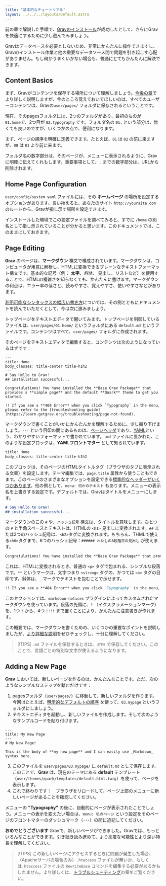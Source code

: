 ```yaml
---
title: "基本的なチュートリアル"
layout: ../../../layouts/Default.astro
---
```


前の章で解説した手順で、[Gravのインストール](../03.installation/)が成功したとして、さらにGravを快適にするために少し遊んでみましょう。

Gravはデータベースを必要としないため、非常にかんたんに操作できますし、Gravのインストール作業と他の重要なデータソース間で問題を引き起こす心配がありません。もし何かうまくいかない場合も、普通にとてもかんたんに解決できます。

## Content Basics

まず、Gravがコンテンツを保存する場所について理解しましょう。[今後の章](../06.folder-structure/)でより詳しく説明しますが、今のところ覚えておいてほしいのは、すべてのユーザーコンテンツは、Gravの`user/pages/` フォルダに保存されるということです。

現在、そのpagesフォルダには、2つのフォルダがあり、最初のものが　`01.home`で、2つ目が `02.typography` です。フォルダ名の `01.` という部分は、無くても良いのですが、いくつかの点で、便利になります。

まず、ページの順序を明確に定義できます。たとえば、`01` は `02` の前に来ますが、`00` は `01` より前に来ます。

フォルダ名の数字部分は、そのページが、メニューに表示されるように、Gravに明確に伝えてくれもします。重要事項として、`.` までの数字部分は、URLから削除されます。

## Home Page Configuration

`user/config/system.yaml` ファイルには、その __ホームページ__ の場所を設定するオプションがあります。言い換えると、あなたのサイト `http://yoursite.com` のルートから、Gravが指し示す場所を設定できます。

インストールした環境でこの設定ファイルを調べてみると、すでに `/home` の別名として指し示されていることが分かると思います。このドキュメントでは、このままにしておきます。

## Page Editing

**Grav** のページは、**マークダウン** 構文で構成されています。マークダウンは、コンピュータが用意に解析し、HTMLに変換できるプレーンなテキストフォーマット構文です。基本的な記号（例： **太字**、_斜体_、 見出し、リストなど）を使用することで、HTMLの複雑さを知らなくても、かんたんに書けます。マークダウンの利点は、エラー率の低さと、読みやすさ、覚えやすさ、使いやすさなどがあります。

[利用可能なシンタックスの幅広い書き方](/02.content/04.markdown/)については、その例とともにドキュメントを読んでいただくとして、今は次に進みましょう。

トップページをテキストエディタで開いてみます。トップページを制御しているファイルは、`user/pages/01.home/` というフォルダにある `default.md` というファイルです。コンテンツはすべて、`user/pages/` フォルダに作成されます。

そのページをテキストエディタで編集すると、コンテンツは次のようになっているはずです：

```
---
title: Home
body_classes: title-center title-h1h2
---
# Say Hello to Grav!
## installation successful...

Congratulations! You have installed the **Base Grav Package** that provides a **simple page** and the default **Quark** theme to get you started.

!! If you see a **404 Error** when you click `Typography` in the menu, please refer to the [troubleshooting guide](https://learn.getgrav.org/troubleshooting/page-not-found).
```

マークダウンで書くことがいかにかんたんかを理解するために、少し掘り下げましょう。`---` という目印の間にあるものは、[ページヘッダ](/02.content/02.headers/)であり、[YAML](/08.advanced/11.yaml/)という、わかりやすいフォーマットで書かれています。`.md` ファイルに置かれた、このような設定ブロックは、**YAMLフロントマター** として知られています。

```bash
title: Home
body_classes: title-center title-h1h2
```

このブロックは、そのページのHTMLタイトルタグ（ブラウザのタブに表示される文章）を設定します。テーマ編集では、`page.title` 属性から使うこともできます。このページのさまざまなオプションを設定できる[標準的なヘッダーがいくつかあります](/02.content/02.headers/)。他の例として、`menu: 何かのテキスト` もあります。メニューの表示名を上書きする設定です。デフォルトでは、Gravはタイトルをメニューにします。

```markdown
# Say Hello to Grav!
## installation successful...
```

マークダウンのこの `#` や、`ハッシュ記号` 構文は、タイトルを意味します。ひとつの `#` と半角スペースとテキストは、HTMLの `<h1>` 見出しに変換されます。`##` または2つのハッシュ記号は、`<h2>`タグに変換されます。もちろん、THMLで使える`<h6>`タグまで、6つのハッシュ記号：`###### わたしの6段階目の見出し` が使えます。

```markdown
Congratulations! You have installed the **Base Grav Package** that provides a **simple page** and the default **Quark** theme to get you started.
```

これは、HTMLに変換されるとき、普通の `<p>` タグで包まれる、シンプルな段落です。`**` というマークは、太字つまり `<strong>` タグの、かつては `<b>` タグの目印です。斜体は、`_` マークでテキストを包むことで示せます。

```markdown
!! If you see a **404 Error** when you click `Typography` in the menu, please refer to the [troubleshooting guide](https://learn.getgrav.org/troubleshooting/page-not-found).
```

このセクションでは、`markdown-notices` プラグインによってカスタムされたマークダウンを使っています。段落の先頭に、`!` （イクスクラメーションマーク）を、1つ `!` から、4つ `!!!!` まで置くことにより、かんたんに注意書きが作れます。

この概要では、マークダウンを書くための、いくつかの重要なポイントを説明しましたが、[より詳細な説明](/02.content/04.markdown/)をぜひチェックし、十分に理解してください。

> [!TIPS]
> `.md` ファイルを保存するときは、`UTF8` で保存してください。このことで、言語ごとの特別な文字が使えるようになります。

## Adding a New Page

**Grav** においては、新しいページを作るのは、かんたんなことです。ただ、次のようなシンプルなステップを踏むだけです：

1. pagesフォルダ（`user/pages/`）に移動して、新しいフォルダを作ります。今回はたとえば、[明示的なデフォルトの順序](/02.content/01.content-pages/) を使って、`03.mypage` というフォルダにしましょう。
2. テキストエディタを起動し、新しいファイルを作成します。そして次のようなサンプルコードを貼り付けます。

```
---
title: My New Page
---
# My New Page!

This is the body of **my new page** and I can easily use _Markdown_ syntax here.
```

3. このファイルを `user/pages/03.mypage/` に `default.md` として保存します。このことで、**Grav** は、現在のテーマにある **default** テンプレート（`user/themes/quark/templates/default.html.twig`）を使って、ページを表示します。
4. これで終わりです！　ブラウザをリロードして、ページ上部のメニューに新しいページがあることを確認してください。

メニューの **"Typography"** の後に、自動的にページが表示されたことでしょう。メニューの表示を変えたい場合は、`menu: 私のページ` という設定をそのページのフロントマターのダッシュマーク（`---`）の間に追記してください。

**おめでとうございます** Gravで、新しいページができました。Gravでは、もっといろんなことができます。引き続き読み進めて、より高度な可能性とより深い特長を理解してください。

> [!TIPS]
> この新しいページにアクセスするときに問題が発生した場合、（Apacheサーバの場合のみ）`.htaccess` ファイルが無いか、もしくは`.htaccess` ファイルの `RewriteBase` コマンドを編集する必要があるかもしれません。より詳しくは、[トラブルシューティング](/11.troubleshooting/)の章をご覧ください。

